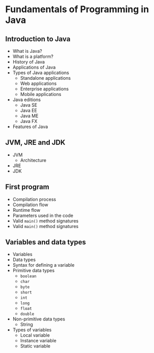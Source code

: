 # Fundamentals of Programming in Java

## Introduction to Java

- What is Java?
- What is a platform?
- History of Java
- Applications of Java
- Types of Java applications
  - Standalone applications
  - Web applications
  - Enterprise applications
  - Mobile applications
- Java editions
  - Java SE
  - Java EE
  - Java ME
  - Java FX
- Features of Java

## JVM, JRE and JDK

- JVM
  - Architecture
- JRE
- JDK

## First program

- Compilation process
- Compilation flow
- Runtime flow
- Parameters used in the code
- Valid `main()` method signatures
- Valid `main()` method signatures

## Variables and data types

- Variables
- Data types
- Syntax for defining a variable
- Primitive data types
  - `boolean`
  - `char`
  - `byte`
  - `short`
  - `int`
  - `long`
  - `float`
  - `double`
- Non-primitive data types
  - String
- Types of variables
  - Local variable
  - Instance variable
  - Static variable
